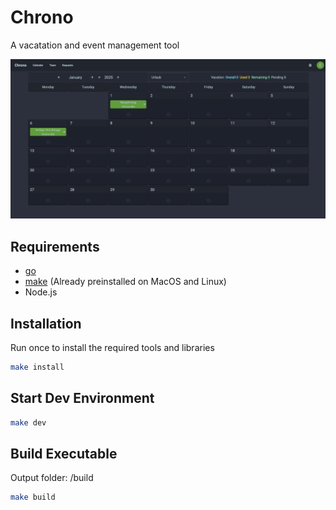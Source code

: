# Chrono

A vacatation and event management tool

![screenshot](./docs/chrono.png)

## Requirements

- [go](https://go.dev/dl/)
- [make](https://www.gnu.org/software/make/#download) (Already preinstalled on MacOS and Linux)
- Node.js

## Installation
Run once to install the required tools and libraries

```bash
make install
```

## Start Dev Environment
```bash
make dev
```

## Build Executable
Output folder: /build

```bash
make build
```
